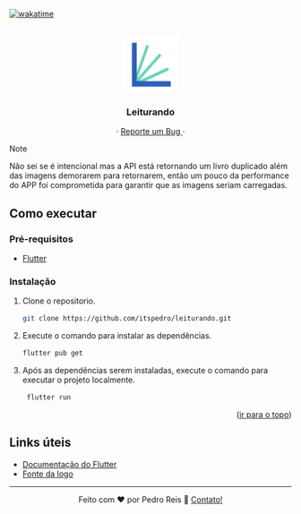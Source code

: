 <a name="readme-top"></a>


[![wakatime](https://wakatime.com/badge/user/b9f3fb43-484a-48b3-9282-a7883e2e260b/project/018c1ad4-e7ed-4597-a3ea-d1209d30aa53.svg)](https://wakatime.com/badge/user/b9f3fb43-484a-48b3-9282-a7883e2e260b/project/018c1ad4-e7ed-4597-a3ea-d1209d30aa53)

<br />

<div align="center">
  <a href="#">
    <img src="./assets/images/leiturando_logo.png" alt="Logo" width="100px">
  </a>

  <h3 align="center">Leiturando</h3>

  <p align="center">
    ·
    <a href="https://github.com/itspedro/leiturando/issues">
      Reporte um Bug
    </a>
    ·
  </p>
</div>

> [!NOTE] 
> Não sei se é intencional mas a API está retornando um livro duplicado além das imagens demorarem para retornarem, então um pouco da performance do APP foi comprometida para garantir que as imagens seriam carregadas.

## Como executar

### Pré-requisitos

* [Flutter](https://flutter.dev/docs/get-started/install)


### Instalação

1. Clone o repositorio.

   ```bash
   git clone https://github.com/itspedro/leiturando.git
   ```

2. Execute o comando para instalar as dependências.

   ```bash
   flutter pub get
   ```

3. Após as dependências serem instaladas, execute o comando para executar o projeto localmente.

   ```bash
    flutter run
   ```

<p align="right">(<a href="#readme-top">ir para o topo</a>)</p>


## Links úteis

* [Documentação do Flutter](https://flutter.dev/docs)
* [Fonte da logo](https://dribbble.com/shots/15781621-Litterature-logo)

---

<p align="center">
Feito com ♥ por Pedro Reis 👋 <a href="https://preis.tech/contato/">Contato!</a>
</p>

